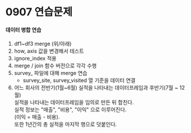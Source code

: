 # 0907 연습문제

#### 데이터 병합 연습

1. df1~df3 merge (위/아래)
2. how, axis 값을 변경해서 테스트
3. ignore_index 적용
4. merge / join 함수 버전으로 각각 수행
5. survey_ 파일에 대해 merge 연습
   - survey_site, survey_visited 열 기준을 데이터 연결
6. 어느 회사의 전반기(1월~6월) 실적을 나타내는 데이터프레임과 후반기(7월 ~ 12월)  
  실적을 나타내는 데이터프레임을 임의로 만든 뒤 합친다.  
  실적 정보는 "매출", "비용", "이익" 으로 이루어진다.  
  (이익 = 매출 - 비용).  
  또한 1년간의 총 실적을 마지막 행으로 덧붙인다.

